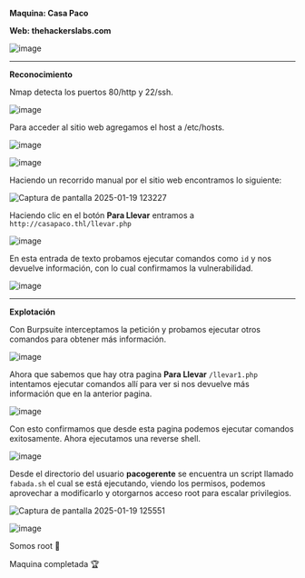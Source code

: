 **Maquina: Casa Paco**

**Web: thehackerslabs.com**

![image](https://github.com/user-attachments/assets/22a0144e-407d-44f5-823e-af646661b9a2)

----------------------------------------------------------------------------------------------------------------------------------------------------

**Reconocimiento**

Nmap detecta los puertos 80/http y 22/ssh.

![image](https://github.com/user-attachments/assets/8ba784c2-08b2-4104-9fcc-5b47f42b4cbc)

Para acceder al sitio web agregamos el host a /etc/hosts.

![image](https://github.com/user-attachments/assets/782c60fe-3a43-4506-b1eb-5efd7cec5989)

![image](https://github.com/user-attachments/assets/b8ec6be6-ab52-4a5f-bf2c-22061c0c7488)

Haciendo un recorrido manual por el sitio web encontramos lo siguiente:

![Captura de pantalla 2025-01-19 123227](https://github.com/user-attachments/assets/3404b638-fb72-44c9-900d-63798f4e91b6)

Haciendo clic en el botón **Para Llevar** entramos a ```http://casapaco.thl/llevar.php```

![image](https://github.com/user-attachments/assets/748f3b7d-4559-498b-97d7-cba205b85066)

En esta entrada de texto probamos ejecutar comandos como ```id``` y nos devuelve información, con lo cual confirmamos la vulnerabilidad.

![image](https://github.com/user-attachments/assets/65d1f7c9-5147-4b94-a5b3-e610db0ba82f)

----------------------------------------------------------------------------------------------------------------------------------------------------

**Explotación**

Con Burpsuite interceptamos la petición y probamos ejecutar otros comandos para obtener más información.

![image](https://github.com/user-attachments/assets/a1ea4300-056f-4c2d-a942-8dfb04d323db)

Ahora que sabemos que hay otra pagina **Para Llevar** ```/llevar1.php``` intentamos ejecutar comandos allí para ver si nos devuelve más información que en la anterior pagina.

![image](https://github.com/user-attachments/assets/e5172e90-1ab0-493c-b73c-4c436b71cadd)

Con esto confirmamos que desde esta pagina podemos ejecutar comandos exitosamente. Ahora ejecutamos una reverse shell.

![image](https://github.com/user-attachments/assets/5c9a6d30-eb64-4118-89bf-7a40bbc65332)

Desde el directorio del usuario **pacogerente** se encuentra un script llamado ```fabada.sh``` el cual se está ejecutando, viendo los permisos, podemos aprovechar a modificarlo y otorgarnos acceso root para escalar privilegios.

![Captura de pantalla 2025-01-19 125551](https://github.com/user-attachments/assets/730d854a-4323-4787-8d98-aab831848db0)

![image](https://github.com/user-attachments/assets/aa1ca74f-1777-4060-83e6-f8d87a621218)

Somos root 🥳

Maquina completada 🏆
